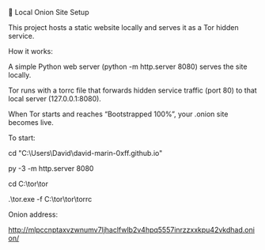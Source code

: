 🧅 Local Onion Site Setup



This project hosts a static website locally and serves it as a Tor hidden service.



How it works:



A simple Python web server (python -m http.server 8080) serves the site locally.



Tor runs with a torrc file that forwards hidden service traffic (port 80) to that local server (127.0.0.1:8080).



When Tor starts and reaches “Bootstrapped 100%”, your .onion site becomes live.



To start:



cd "C:\\Users\\David\\david-marin-0xff.github.io"

py -3 -m http.server 8080



cd C:\\tor\\tor

.\\tor.exe -f C:\\tor\\tor\\torrc





Onion address:



http://mlpccnptaxvzwnumv7ljhaclfwlb2v4hpq5557inrzzxxkpu42vkdhad.onion/

